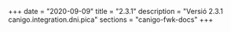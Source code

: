 +++
date        = "2020-09-09"
title       = "2.3.1"
description = "Versió 2.3.1 canigo.integration.dni.pica"
sections    = "canigo-fwk-docs"
+++